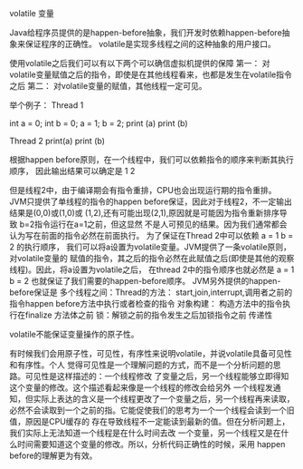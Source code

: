 volatile 变量

Java给程序员提供的是happen-before抽象，我们开发时依赖happen-before抽象来保证程序的正确性。
volatile是实现多线程之间的这种抽象的用户接口。

使用volatile之后我们可以有以下两个可以确信虚拟机提供的保障
第一：
对volatile变量赋值之后的指令，即使是在其他线程看来，也都是发生在volatile指令之后
第二：
对volatile变量的赋值，其他线程一定可见。

举个例子：
Thread 1

int a = 0;
int b = 0;
a = 1;
b = 2;
print (a)
print (b)

Thread 2
print(a)
print (b)

根据happen before原则，在一个线程中，我们可以依赖指令的顺序来判断其执行顺序，
因此输出结果可以确定是
1
2

但是线程2中，由于编译期会有指令重排，CPU也会出现运行期的指令重排。
JVM只提供了单线程的指令的happen before保证，因此对于线程2，不一定输出结果是(0,0)或(1,0)或
(1,2),还有可能出现(2,1),原因就是可能因为指令重新排序导致 b=2指令运行在a=1之前，但这显然
不是人可预见的结果。因为我们通常都会认为写在前面的指令必然在前面执行。
为了保证在Thread 2中可以依赖
a = 1
b = 2
的执行顺序， 我们可以将a设置为volatile变量。JVM提供了一条volatile原则，对volatile变量的
赋值的指令，其之后的指令必然在此赋值之后(即使是其他的观察线程)。因此，将a设置为volatile之后，
在thread 2中的指令顺序也就必然是
a = 1
b = 2
也就保证了我们需要的happen-before顺序。
JVM另外提供的happen-before保证是
多个线程之间：Thread的方法： start,join,interrupt,调用者之前的指令happen 
before方法中执行或者检查的指令
对象构建： 构造方法中的指令执行在finalize 方法体之前
锁：解锁之前的指令发生之后加锁指令之前
传递性

volatile不能保证变量操作的原子性。

有时候我们会用原子性，可见性，有序性来说明volatile，并说volatile具备可见性和有序性。个人
觉得可见性是一个理解问题的方式，而不是一个分析问题的思路。可见性是这样描述的：一个线程修改
了变量之后，另一个线程能够立即得知这个变量的修改。这个描述看起来像是一个线程的修改会给另外
一个线程发通知，但实际上表达的含义是一个线程更改了一个变量之后，另一个线程再来读取，
必然不会读取到一个之前的指。它能促使我们的思考为一个一个线程会读到一个旧值，原因是CPU缓存的
存在导致线程不一定能读到最新的值。但在分析问题上，我们实际上无法知道一个线程是在什么时间去改
一个变量，另一个线程又是在什么时间需要知道这个变量的修改。所以，分析代码正确性的时候，采用
happen before的理解更为有效。





